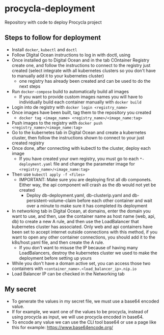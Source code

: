 # procycla-deployment
Repository with code to deploy Procycla project


## Steps to follow for deployment

* Install `docker`, `kubectl` and `doctl`
* Follow DIgital Ocean instructions to log in with doctl, using 
* Once installed go to Digital Ocean and in the tab COntainer Registry create one, and follow the instructions to connect to the registry just created (select integrate with all kubernetes clusters so you don't have to manually add it to your kubernetes cluster)
    * one registry has already been created and can be used to do the next steps
* Run `docker-compose` build to automatically build all images 
    * If you want to provide custom images names you will have to individually build each container manually with `docker build`
* Login into de registry with `docker login <registry_name>`
* Once images have been built, tag them to the repository you created 
    * `docker tag <image_name> <registry_name>/<image_name:tag>`
* Push images to the registry with `docker push <registry_name>/<image_name:tag>`
* Go to the kubernetes tab in Digital Ocean and create a kubernetes cluster, then follow the instructions shown to connect to your just created registry
* Once done, after connecting with kubectl to the cluster, deploy each image
    * If you have created your own registry, you must go to each `*-deployment.yaml` file and change the parameter image for `<registry_name>/<image_name:tag>`
* Then use `kubectl apply -f <files>`
    * IMPORTANT: Make sure you are deploying first all db componets. Either way, the api component will crash as the db would not yet be created
        * Deploy db-deployment.yaml, db-clusterip.yaml and db-persistent-volume-claim before each other container and wait over a minute to make sure it has completed its deployment
* In networking tab in Digital Ocean, at domains, enter the domain you want to use, and then, use the container name as host name (web, api, db) to create a new A rule, and then use the LoadBalancer that kubernetes cluster has associated. Only web and api containers have been set to accept internet outside connections with this method, if you want to open any other container connections, you should add it to the k8s/host.yaml file, and then create the A rule.
    * If you don't want to misuse the IP because of having many LoadBalancers, destroy the kubernetes cluster we used to make the deployment before setting up yours
* While you don't have a domain active set, you can access those two containers with `<container_name>.<load_balancer_ip>.nip.io`
* Load Balancer IP can be checked in the Networking tab

## My secret 
* To generate the values in my secret file, we must use a base64 encoded value.
* If for example, we want one of the values to be procycla, instead of using procycla as input, we will use procycla encoded in base64.
* To encode any value we can use the CLI tool base64 or use a page like this for example: https://www.base64encode.org/